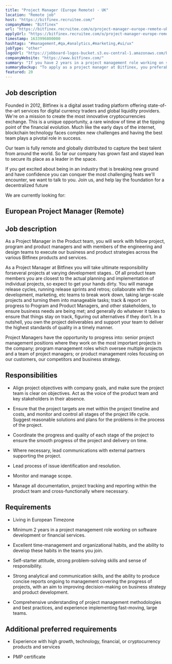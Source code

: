 ```yaml
---
title: "Project Manager (Europe Remote) - UK"
location: "Remote job"
host: "https://bitfinex.recruitee.com/"
companyName: "Bitfinex"
url: "https://bitfinex.recruitee.com/o/project-manager-europe-remote-uk-london"
applyUrl: "https://bitfinex.recruitee.com/o/project-manager-europe-remote-uk-london/c/new"
timestamp: 1633996800000
hashtags: "#management,#qa,#analytics,#marketing,#ui/ux"
jobType: "other"
logoUrl: "https://jobboard-logos-bucket.s3.eu-central-1.amazonaws.com/bitfinex"
companyWebsite: "https://www.bitfinex.com/"
summary: "If you have 2 years in a project management role working on software development or financial services, Bitfinex is looking for someone with your skillset."
summaryBackup: "To apply as a project manager at Bitfinex, you preferably need to have some #management, #qa, #analytics."
featured: 20
---
```


## Job description

Founded in 2012, Bitfinex is a digital asset trading platform offering state-of-the-art services for digital currency traders and global liquidity providers. We're on a mission to create the most innovative cryptocurrencies exchange. This is a unique opportunity, a rare window of time at the tipping point of the financial evolution. Much like the early days of the internet, blockchain technology faces complex new challenges and having the best team plays a pivotal role in success.

Our team is fully remote and globally distributed to capture the best talent from around the world. So far our company has grown fast and stayed lean to secure its place as a leader in the space.

If you get excited about being in an industry that is breaking new ground and have confidence you can conquer the most challenging feats we'll encounter, we want to talk to you. Join us, and help lay the foundation for a decentralized future

We are currently looking for:

## European Project Manager (Remote)

## Job description

As a Project Manager in the Product team, you will work with fellow project, program and product managers and with members of the engineering and design teams to execute our business and product strategies across the various Bitfinex products and services.

As a Project Manager at Bitfinex you will take ultimate responsibility forseveral projects at varying development stages.. Of all product team members you are closest to the actual planning and implementation of individual projects, so expect to get your hands dirty. You will manage release cycles, running release sprints and retros; collaborate with the development, marketing, etc teams to break work down, taking large-scale projects and turning them into manageable tasks; track & report on progress to Program and Product Managers, and other stakeholders, to ensure business needs are being met; and generally do whatever it takes to ensure that things stay on track, figuring out alternatives if they don’t. In a nutshell, you own the project deliverables and support your team to deliver the highest standards of quality in a timely manner.

Project Managers have the opportunity to progress into: senior project management positions where they work on the most important projects in the company; program management roles which oversee multiple projects and a team of project managers; or product management roles focusing on our customers, our competitors and business strategy.

## Responsibilities

*   Align project objectives with company goals, and make sure the project team is clear on objectives. Act as the voice of the product team and key stakeholders in their absence.
    
*   Ensure that the project targets are met within the project timeline and costs, and monitor and control all stages of the project life cycle. Suggest reasonable solutions and plans for the problems in the process of the project.
    
*   Coordinate the progress and quality of each stage of the project to ensure the smooth progress of the project and delivery on time.
    
*   Where necessary, lead communications with external partners supporting the project.
    
*   Lead process of issue identification and resolution.
    
*   Monitor and manage scope.
    
*   Manage all documentation, project tracking and reporting within the product team and cross-functionally where necessary.
    

## Requirements

*   Living in European Timezone
    
*   Minimum 2 years in a project management role working on software development or financial services.
    
*   Excellent time-management and organizational habits, and the ability to develop these habits in the teams you join.
    
*   Self-starter attitude, strong problem-solving skills and sense of responsibility.
    
*   Strong analytical and communication skills, and the ability to produce concise reports ongoing to management covering the progress of projects, with an aim to improving decision-making on business strategy and product development.
    
*   Comprehensive understanding of project management methodologies and best practices, and experience implementing fast-moving, large teams.
    

## Additional preferred requirements

*   Experience with high growth, technology, financial, or cryptocurrency products and services
    
*   PMP certificate
